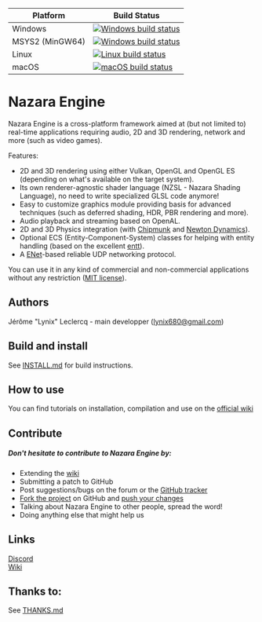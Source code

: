 ﻿Platform | Build Status
------------ | -------------
Windows | [![Windows build status](https://github.com/NazaraEngine/NazaraEngine/actions/workflows/windows-build.yml/badge.svg)](https://github.com/NazaraEngine/NazaraEngine/actions/workflows/windows-build.yml)
MSYS2 (MinGW64) | [![Windows build status](https://github.com/NazaraEngine/NazaraEngine/actions/workflows/msys2-build.yml/badge.svg)](https://github.com/NazaraEngine/NazaraEngine/actions/workflows/msys2-build.yml)
Linux | [![Linux build status](https://github.com/NazaraEngine/NazaraEngine/actions/workflows/linux-build.yml/badge.svg)](https://github.com/NazaraEngine/NazaraEngine/actions/workflows/linux-build.yml)
macOS | [![macOS build status](https://github.com/NazaraEngine/NazaraEngine/actions/workflows/macos-build.yml/badge.svg)](https://github.com/NazaraEngine/NazaraEngine/actions/workflows/macos-build.yml)

# Nazara Engine  

Nazara Engine is a cross-platform framework aimed at (but not limited to) real-time applications requiring audio, 2D and 3D rendering, network and more (such as video games).

Features:
- 2D and 3D rendering using either Vulkan, OpenGL and OpenGL ES (depending on what's available on the target system).
- Its own renderer-agnostic shader language (NZSL - Nazara Shading Language), no need to write specialized GLSL code anymore!
- Easy to customize graphics module providing basis for advanced techniques (such as deferred shading, HDR, PBR rendering and more).
- Audio playback and streaming based on OpenAL.
- 2D and 3D Physics integration (with [Chipmunk](https://chipmunk-physics.net) and [Newton Dynamics](https://github.com/MADEAPPS/newton-dynamics)).
- Optional ECS (Entity-Component-System) classes for helping with entity handling (based on the excellent [entt](https://github.com/skypjack/entt)).
- A [ENet](https://github.com/lsalzman/enet)-based reliable UDP networking protocol.

You can use it in any kind of commercial and non-commercial applications without any restriction ([MIT license](http://opensource.org/licenses/MIT)).

## Authors

Jérôme "Lynix" Leclercq - main developper (<lynix680@gmail.com>)   

## Build and install

See [INSTALL.md](INSTALL.md) for build instructions.

## How to use

You can find tutorials on installation, compilation and use on the [official wiki](https://github.com/NazaraEngine/NazaraEngine/wiki)

## Contribute

##### Don't hesitate to contribute to Nazara Engine by:
- Extending the [wiki](https://github.com/NazaraEngine/NazaraEngine/wiki)
- Submitting a patch to GitHub  
- Post suggestions/bugs on the forum or the [GitHub tracker](https://github.com/NazaraEngine/NazaraEngine/issues)    
- [Fork the project](https://github.com/NazaraEngine/NazaraEngine/fork) on GitHub and [push your changes](https://github.com/NazaraEngine/NazaraEngine/pulls)  
- Talking about Nazara Engine to other people, spread the word!  
- Doing anything else that might help us

## Links

[Discord](https://discord.gg/MvwNx73)  
[Wiki](https://github.com/NazaraEngine/NazaraEngine/wiki)  

## Thanks to:

See [THANKS.md](THANKS.md)
